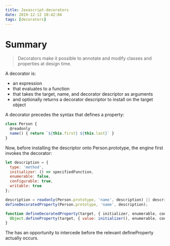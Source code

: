```yaml
---
title: Javascript-decorators
date: 2019-12-12 10:42:04
tags: [decorators]
---
```


# Summary

> Decorators make it possible to annotate and modify classes and properties at design time.


A decorator is:

*   an expression
*   that evaluates to a function
*   that takes the target, name, and decorator descriptor as arguments
*   and optionally returns a decorator descriptor to install on the target object

A decorator precedes the syntax that defines a property:
```javascript
class Person {
  @readonly
  name() { return `${this.first} ${this.last}` }
}
```

Now, before installing the descriptor onto Person.prototype, the engine first invokes the decorator:

```javascript
let description = {
  type: 'method',
  initializer: () => specifiedFunction,
  enumerable: false,
  configurable: true,
  writable: true
};

description = readonly(Person.prototype, 'name', description) || description;
defineDecoratedProperty(Person.prototype, 'name', description);

function defineDecoratedProperty(target, { initializer, enumerable, configurable, writable }) {
  Object.defineProperty(target, { value: initializer(), enumerable, configurable, writable });
}
```

The has an opportunity to intercede before the relevant defineProperty actually occurs.